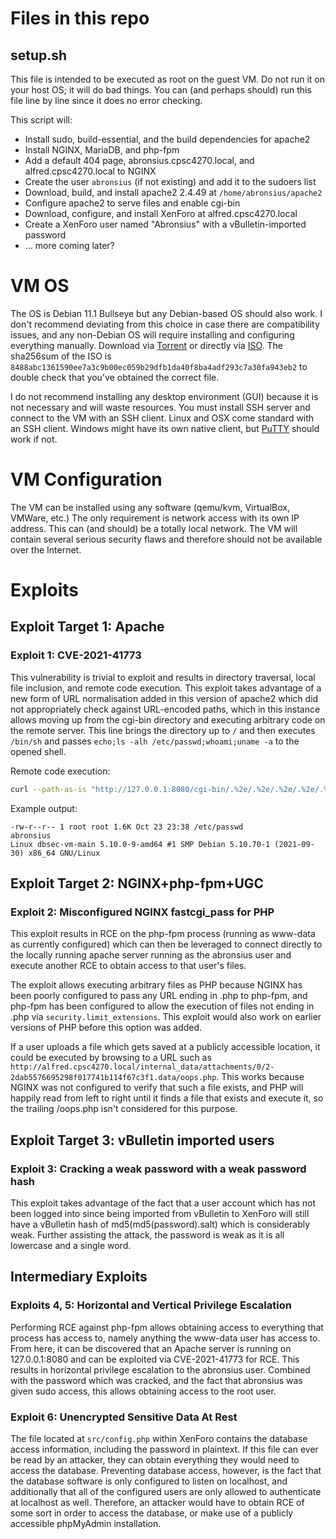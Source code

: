 # Files in this repo

## setup.sh

This file is intended to be executed as root on the guest VM. Do not run it on your host OS; it will do bad things. You can (and perhaps should) run this file line by line since it does no error checking.

This script will:
* Install sudo, build-essential, and the build dependencies for apache2
* Install NGINX, MariaDB, and php-fpm
* Add a default 404 page, abronsius.cpsc4270.local, and alfred.cpsc4270.local to NGINX
* Create the user `abronsius` (if not existing) and add it to the sudoers list
* Download, build, and install apache2 2.4.49 at `/home/abronsius/apache2`
* Configure apache2 to serve files and enable cgi-bin
* Download, configure, and install XenForo at alfred.cpsc4270.local
* Create a XenForo user named "Abronsius" with a vBulletin-imported password
* ... more coming later?

# VM OS

The OS is Debian 11.1 Bullseye but any Debian-based OS should also work. I don't recommend deviating from this choice in case there are compatibility issues, and any non-Debian OS will require installing and configuring everything manually. Download via [Torrent](https://cdimage.debian.org/debian-cd/current/amd64/bt-cd/debian-11.1.0-amd64-netinst.iso.torrent) or directly via [ISO](https://cdimage.debian.org/debian-cd/current/amd64/iso-cd/debian-11.1.0-amd64-netinst.iso). The sha256sum of the ISO is `8488abc1361590ee7a3c9b00ec059b29dfb1da40f8ba4adf293c7a30fa943eb2` to double check that you've obtained the correct file.

I do not recommend installing any desktop environment (GUI) because it is not necessary and will waste resources. You must install SSH server and connect to the VM with an SSH client. Linux and OSX come standard with an SSH client. Windows might have its own native client, but [PuTTY](https://the.earth.li/~sgtatham/putty/latest/w64/putty-64bit-0.76-installer.msi) should work if not.


# VM Configuration

The VM can be installed using any software (qemu/kvm, VirtualBox, VMWare, etc.)
The only requirement is network access with its own IP address. This can (and should) be a totally local network. The VM will contain several serious security flaws and therefore should not be available over the Internet.

# Exploits

## Exploit Target 1: Apache

### Exploit 1: CVE-2021-41773

This vulnerability is trivial to exploit and results in directory traversal, local file inclusion, and remote code execution. This exploit takes advantage of a new form of URL normalisation added in this version of apache2 which did not appropriately check against URL-encoded paths, which in this instance allows moving up from the cgi-bin directory and executing arbitrary code on the remote server. This line brings the directory up to `/` and then executes `/bin/sh` and passes `echo;ls -alh /etc/passwd;whoami;uname -a` to the opened shell.

Remote code execution:
```sh
curl --path-as-is "http://127.0.0.1:8080/cgi-bin/.%2e/.%2e/.%2e/.%2e/.%2e/.%2e/.%2e/.%2e/.%2e/.%2e/.%2e/.%2e/bin/sh" -d "echo;ls -alh /etc/passwd;whoami;uname -a"
```

Example output:
```
-rw-r--r-- 1 root root 1.6K Oct 23 23:38 /etc/passwd
abronsius
Linux dbsec-vm-main 5.10.0-9-amd64 #1 SMP Debian 5.10.70-1 (2021-09-30) x86_64 GNU/Linux
```
## Exploit Target 2: NGINX+php-fpm+UGC

### Exploit 2: Misconfigured NGINX fastcgi_pass for PHP

This exploit results in RCE on the php-fpm process (running as www-data as currently configured) which can then be leveraged to connect directly to the locally running apache server running as the abronsius user and execute another RCE to obtain access to that user's files.

The exploit allows executing arbitrary files as PHP because NGINX has been poorly configured to pass any URL ending in .php to php-fpm, and php-fpm has been configured to allow the execution of files not ending in .php via `security.limit_extensions`. This exploit would also work on earlier versions of PHP before this option was added.

If a user uploads a file which gets saved at a publicly accessible location, it could be executed by browsing to a URL such as `http://alfred.cpsc4270.local/internal_data/attachments/0/2-2dab5576695298f017741b114f67c3f1.data/oops.php`. This works because NGINX was not configured to verify that such a file exists, and PHP will happily read from left to right until it finds a file that exists and execute it, so the trailing /oops.php isn't considered for this purpose.

## Exploit Target 3: vBulletin imported users

### Exploit 3: Cracking a weak password with a weak password hash

This exploit takes advantage of the fact that a user account which has not been logged into since being imported from vBulletin to XenForo will still have a vBulletin hash of md5(md5(password).salt) which is considerably weak. Further assisting the attack, the password is weak as it is all lowercase and a single word.


## Intermediary Exploits

### Exploits 4, 5: Horizontal and Vertical Privilege Escalation

Performing RCE against php-fpm allows obtaining access to everything that process has access to, namely anything the www-data user has access to. From here, it can be discovered that an Apache server is running on 127.0.0.1:8080 and can be exploited via CVE-2021-41773 for RCE. This results in horizontal privilege escalation to the abronsius user. Combined with the password which was cracked, and the fact that abronsius was given sudo access, this allows obtaining access to the root user.

### Exploit 6: Unencrypted Sensitive Data At Rest

The file located at `src/config.php` within XenForo contains the database access information, including the password in plaintext. If this file can ever be read by an attacker, they can obtain everything they would need to access the database. Preventing database access, however, is the fact that the database software is only configured to listen on localhost, and additionally that all of the configured users are only allowed to authenticate at localhost as well. Therefore, an attacker would have to obtain RCE of some sort in order to access the database, or make use of a publicly accessible phpMyAdmin installation.
